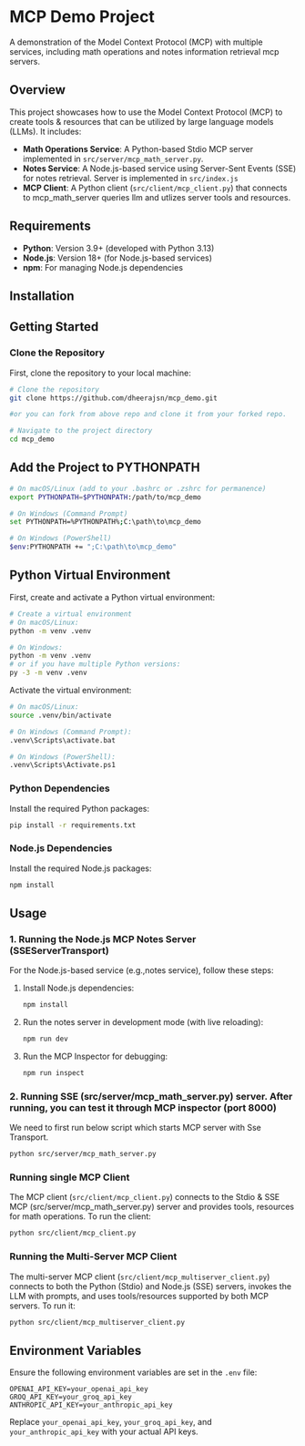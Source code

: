 # MCP Demo Project

A demonstration of the Model Context Protocol (MCP) with multiple services, including math operations and notes information retrieval mcp servers.

## Overview

This project showcases how to use the Model Context Protocol (MCP) to create tools & resources that can be utilized by large language models (LLMs). It includes:

- **Math Operations Service**: A Python-based Stdio MCP server implemented in `src/server/mcp_math_server.py`.
- **Notes Service**: A Node.js-based service using Server-Sent Events (SSE) for notes retrieval. Server is implemented in `src/index.js`
- **MCP Client**: A Python client (`src/client/mcp_client.py`) that connects to mcp_math_server queries llm and utlizes server tools and resources.

## Requirements

- **Python**: Version 3.9+ (developed with Python 3.13)
- **Node.js**: Version 18+ (for Node.js-based services)
- **npm**: For managing Node.js dependencies

## Installation

## Getting Started

### Clone the Repository

First, clone the repository to your local machine:

```bash
# Clone the repository
git clone https://github.com/dheerajsn/mcp_demo.git

#or you can fork from above repo and clone it from your forked repo.

# Navigate to the project directory
cd mcp_demo
```

## Add the Project to PYTHONPATH
```bash
# On macOS/Linux (add to your .bashrc or .zshrc for permanence)
export PYTHONPATH=$PYTHONPATH:/path/to/mcp_demo

# On Windows (Command Prompt)
set PYTHONPATH=%PYTHONPATH%;C:\path\to\mcp_demo

# On Windows (PowerShell)
$env:PYTHONPATH += ";C:\path\to\mcp_demo"
```

## Python Virtual Environment

First, create and activate a Python virtual environment:

```bash
# Create a virtual environment
# On macOS/Linux:
python -m venv .venv

# On Windows:
python -m venv .venv
# or if you have multiple Python versions:
py -3 -m venv .venv
```

Activate the virtual environment:
```bash
# On macOS/Linux:
source .venv/bin/activate

# On Windows (Command Prompt):
.venv\Scripts\activate.bat

# On Windows (PowerShell):
.venv\Scripts\Activate.ps1
```

### Python Dependencies

Install the required Python packages:

```bash
pip install -r requirements.txt
```

### Node.js Dependencies

Install the required Node.js packages:

```bash
npm install
```

## Usage

### 1. Running the Node.js MCP Notes Server (SSEServerTransport)

For the Node.js-based service (e.g.,notes service), follow these steps:

1. Install Node.js dependencies:
   ```bash
   npm install
   ```

2. Run the notes server in development mode (with live reloading):
   ```bash
   npm run dev
   ```

3. Run the MCP Inspector for debugging:
   ```bash
   npm run inspect
   ```

### 2. Running SSE (src/server/mcp_math_server.py) server. After running, you can test it through MCP inspector (port 8000)

We need to first run below script which starts MCP server with Sse Transport.
```bash
python src/server/mcp_math_server.py
```

### Running single MCP Client

The MCP client (`src/client/mcp_client.py`) connects to the Stdio & SSE MCP (src/server/mcp_math_server.py) server and provides tools, resources for math operations. To run the client:

```bash
python src/client/mcp_client.py
```

### Running the Multi-Server MCP Client

The multi-server MCP client (`src/client/mcp_multiserver_client.py`) connects to both the Python (Stdio) and Node.js (SSE) servers, invokes the LLM with prompts, and uses tools/resources supported by both MCP servers. To run it:

```bash
python src/client/mcp_multiserver_client.py
```

## Environment Variables

Ensure the following environment variables are set in the `.env` file:

```plaintext
OPENAI_API_KEY=your_openai_api_key
GROQ_API_KEY=your_groq_api_key
ANTHROPIC_API_KEY=your_anthropic_api_key
```

Replace `your_openai_api_key`, `your_groq_api_key`, and `your_anthropic_api_key` with your actual API keys.



